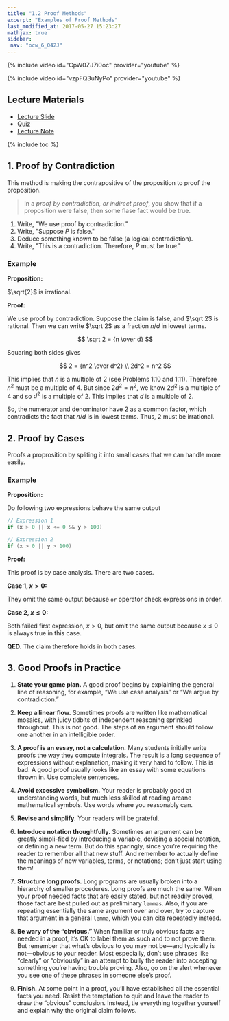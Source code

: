 ```yaml
---
title: "1.2 Proof Methods"
excerpt: "Examples of Proof Methods"
last_modified_at: 2017-05-27 15:23:27
mathjax: true
sidebar:
 nav: "ocw_6_042J"
---
```


{% include video id="CpW0ZJ7i0oc" provider="youtube" %}

{% include video id="vzpFQ3uNyPo" provider="youtube" %}

## Lecture Materials

-	[Lecture Slide](https://ocw.mit.edu/courses/electrical-engineering-and-computer-science/6-042j-mathematics-for-computer-science-spring-2015/lecture-slides/MIT6_042JS16_ProofContrad.pdf)
-	[Quiz](https://ocw.mit.edu/courses/electrical-engineering-and-computer-science/6-042j-mathematics-for-computer-science-spring-2015/proofs/tp1-2/vertical-2835de2f30b6)
-	[Lecture Note](https://ocw.mit.edu/courses/electrical-engineering-and-computer-science/6-042j-mathematics-for-computer-science-spring-2015/readings/MIT6_042JS15_Session2.pdf)

{% include toc %}

## 1. Proof by Contradiction

This method is making the contrapositive of the proposition to proof the proposition.

>In a *proof by contradiction, or indirect proof*, you show that if a proposition were false, then some flase fact would be true.

1.	Write, "We use proof by contradiction."
2.	Write, "Suppose $P$ is false."
3.	Deduce something known to be false (a logical contradiction).
4.	Write, "This is a contradiction. Therefore, $P$ must be true." 

### Example

**Proposition:** 

$\sqrt{2}$ is irrational.

**Proof:**

We use proof by contradiction. Suppose the claim is false, and $\sqrt 2$ is rational.
Then we can write $\sqrt 2$ as a fraction $n/d$ in lowest terms.

$$
	\sqrt 2 = {n \over d}
$$

Squaring both sides gives 

$$
	2 = {n^2 \over d^2}
	\\
	2d^2 = n^2
$$

This implies that $n$ is a multiple of 2 (see Problems 1.10 and 1.11). Therefore $n^2$ must be a multiple of 4. But since $2d^2 = n^2$, we know $2d^2$ is a multiple of 4 and so $d^2$ is a multiple of 2. This implies that $d$ is a multiple of 2.

So, the numerator and denominator have 2 as a common factor, which contradicts
the fact that $n/d$ is in lowest terms. Thus, 2 must be irrational.

## 2. Proof by Cases

Proofs a proprosition by spliting it into small cases that we can handle more easily.

### Example

**Proposition:**

Do following two expressions behave the same output

```cs
// Expression 1
if (x > 0 || x <= 0 && y > 100)

// Expression 2
if (x > 0 || y > 100)
```

**Proof:**

This proof is by case analysis. There are two cases.

**Case 1, $x \gt 0$:**

They omit the same output because `or` operator check expressions in order.

**Case 2, $x \leq 0$:**

Both failed first expression, $x \gt 0$, but omit the same output because $x \leq 0$ is always true in this case.

**QED.** The claim therefore holds in both cases.

## 3. Good Proofs in Practice

1.	**State your game plan.** A good proof begins by explaining the general line of reasoning, for example, “We use case analysis” or “We argue by contradiction.”

2.	**Keep a linear flow.** Sometimes proofs are written like mathematical mosaics, with juicy tidbits of independent reasoning sprinkled throughout. This is not good. The steps of an argument should follow one another in an intelligible order.

3.	**A proof is an essay, not a calculation.** Many students initially write proofs the way they compute integrals. The result is a long sequence of expressions without explanation, making it very hard to follow. This is bad. A good proof usually looks like an essay with some equations thrown in. Use complete sentences.

4.	**Avoid excessive symbolism.** Your reader is probably good at understanding words, but much less skilled at reading arcane mathematical symbols. Use words where you reasonably can.

5.	**Revise and simplify.** Your readers will be grateful.

6.	**Introduce notation thoughtfully.** Sometimes an argument can be greatly simpli-fied by introducing a variable, devising a special notation, or defining a new term. But do this sparingly, since you’re requiring the reader to remember
all that new stuff. And remember to actually define the meanings of new variables, terms, or notations; don’t just start using them!

7.	**Structure long proofs.** Long programs are usually broken into a hierarchy of smaller procedures. Long proofs are much the same. When your proof needed facts that are easily stated, but not readily proved, those fact are best pulled out as preliminary `lemmas`. Also, if you are repeating essentially the same argument over and over, try to capture that argument in a general `lemma`, which you can cite repeatedly instead.

8.	**Be wary of the “obvious.”** When familiar or truly obvious facts are needed in a proof, it’s OK to label them as such and to not prove them. But remember that what’s obvious to you may not be—and typically is not—obvious to
your reader. Most especially, don’t use phrases like “clearly” or “obviously” in an attempt to bully the reader into accepting something you’re having trouble proving. Also, go on the alert whenever you see one of these phrases in someone else’s proof.

9.	**Finish.** At some point in a proof, you’ll have established all the essential facts you need. Resist the temptation to quit and leave the reader to draw the “obvious” conclusion. Instead, tie everything together yourself and explain why the original claim follows.
